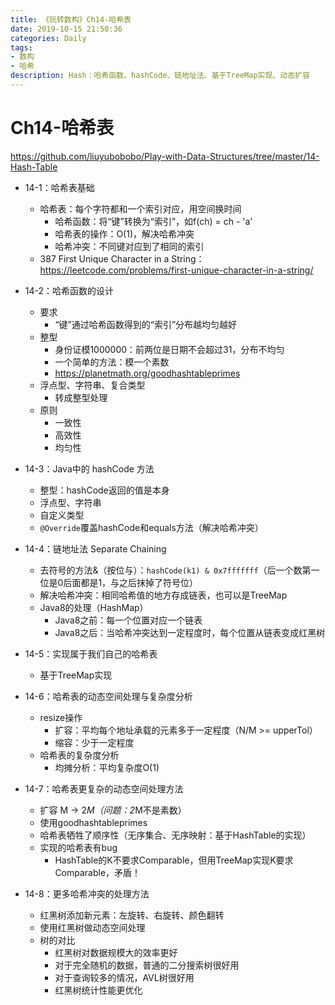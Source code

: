 ```yaml
---
title: 《玩转数构》Ch14-哈希表
date: 2019-10-15 21:50:36
categories: Daily
tags: 
- 数构
- 哈希
description: Hash：哈希函数、hashCode、链地址法、基于TreeMap实现、动态扩容
---
```


# Ch14-哈希表
<!-- more -->
https://github.com/liuyubobobo/Play-with-Data-Structures/tree/master/14-Hash-Table
- 14-1：哈希表基础
    - 哈希表：每个字符都和一个索引对应，用空间换时间
        - 哈希函数：将“键”转换为“索引”，如f(ch) = ch - 'a'
        - 哈希表的操作：O(1)，解决哈希冲突
        - 哈希冲突：不同键对应到了相同的索引
    - 387 First Unique Character in a String：https://leetcode.com/problems/first-unique-character-in-a-string/
        
- 14-2：哈希函数的设计
    - 要求
        - “键”通过哈希函数得到的“索引”分布越均匀越好
    - 整型
        - 身份证模1000000：前两位是日期不会超过31，分布不均匀
        - 一个简单的方法：模一个素数
        - https://planetmath.org/goodhashtableprimes
    - 浮点型、字符串、复合类型
        - 转成整型处理
    - 原则
        - 一致性
        - 高效性
        - 均匀性
- 14-3：Java中的 hashCode 方法
    - 整型：hashCode返回的值是本身
    - 浮点型、字符串
    - 自定义类型
    - `@Override`覆盖hashCode和equals方法（解决哈希冲突）
- 14-4：链地址法 Separate Chaining
    - 去符号的方法&（按位与）：`hashCode(k1) & 0x7fffffff`（后一个数第一位是0后面都是1，与之后抹掉了符号位）
    - 解决哈希冲突：相同哈希值的地方存成链表，也可以是TreeMap
    - Java8的处理（HashMap）
        - Java8之前：每一个位置对应一个链表
        - Java8之后：当哈希冲突达到一定程度时，每个位置从链表变成红黑树
- 14-5：实现属于我们自己的哈希表
    - 基于TreeMap实现
- 14-6：哈希表的动态空间处理与复杂度分析
    - resize操作
        - 扩容：平均每个地址承载的元素多于一定程度（N/M >= upperTol）
        - 缩容：少于一定程度
    - 哈希表的复杂度分析
        - 均摊分析：平均复杂度O(1)
- 14-7：哈希表更复杂的动态空间处理方法
    - 扩容 M -> 2*M（问题：2*M不是素数）
    - 使用goodhashtableprimes
    - 哈希表牺牲了顺序性（无序集合、无序映射：基于HashTable的实现）
    - 实现的哈希表有bug
        - HashTable的K不要求Comparable，但用TreeMap实现K要求Comparable，矛盾！
- 14-8：更多哈希冲突的处理方法
    - 红黑树添加新元素：左旋转、右旋转、颜色翻转
    - 使用红黑树做动态空间处理
    - 树的对比
        - 红黑树对数据规模大的效率更好
        - 对于完全随机的数据，普通的二分搜索树很好用
        - 对于查询较多的情况，AVL树很好用
        - 红黑树统计性能更优化
